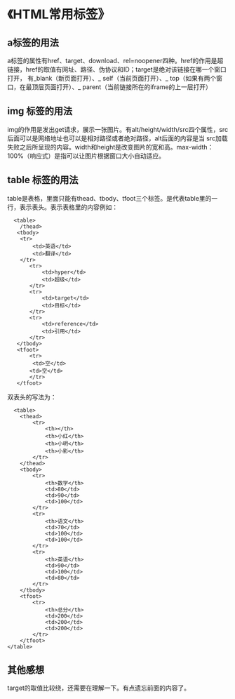 # 《HTML常用标签》

## a标签的用法

a标签的属性有href、target、download、rel=noopener四种。href的作用是超链接，href的取值有网址、路径、伪协议和ID；target是绝对该链接在哪一个窗口打开，
有_blank（新页面打开）、_ self（当前页面打开）、_ top（如果有两个窗口，在最顶层页面打开）、_ parent（当前链接所在的iframe的上一层打开）

## img 标签的用法

img的作用是发出get请求，展示一张图片。有alt/height/width/src四个属性，src后面可以是网络地址也可以是相对路径或者绝对路径，alt后面的内容是当
src加载失败之后所呈现的内容。width和height是改变图片的宽和高。max-width：100%（响应式）是指可以让图片根据窗口大小自动适应。

## table 标签的用法

table是表格，里面只能有thead、tbody、tfoot三个标签。<tr>是代表table里的一行，<th>表示表头。<td>表示表格里的内容例如：
  
      <table>
        /thead>
       <tbody>
        <tr>
            <td>英语</td>
            <td>翻译</td>
        </tr>
           <tr>
               <td>hyper</td>
               <td>超级</td>
           </tr>
           <tr>
               <td>target</td>
               <td>目标</td>
           </tr>
           <tr>
               <td>reference</td>
               <td>引用</td>
           </tr>
       </tbody>
       <tfoot>
           <tr>
            <td>空</td>
           <td>空</td>
           </tr>
       </tfoot>
   </table>
  
  双表头的写法为：
  
      <table>
        <thead>
            <tr>
                <th></th>
                <th>小红</th>
                <th>小明</th>
                <th>小影</th>
            </tr>
        </thead>
        <tbody>
            <tr>
                <th>数学</th>
                <td>80</td>
                <td>90</td>
                <td>100</td>
            </tr>
            <tr>
                <th>语文</th>
                <td>70</td>
                <td>100</td>
                <td>100</td>
            </tr>
            <tr>
                <th>英语</th>
                <td>90</td>
                <td>100</td>
                <td>80</td>
            </tr>
        </tbody>
        <tfoot>
            <tr>
                <th>总分</th>
                <td>200</td>
                <td>200</td>
                <td>200</td>
            </tr>
        </tfoot>
    </table>
  
  ## 其他感想
  
  target的取值比较绕，还需要在理解一下。有点遗忘前面的内容了。

